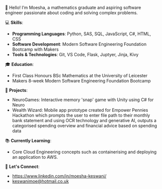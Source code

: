 <!--
**keswanimoe/keswanimoe** is a ✨ _special_ ✨ repository because its `README.md` (this file) appears on your GitHub profile.

Here are some ideas to get you started:

- 🔭 I’m currently working on ...
- 🌱 I’m currently learning ...
- 👯 I’m looking to collaborate on ...
- 🤔 I’m looking for help with ...
- 💬 Ask me about ...
- 📫 How to reach me: ...
- 😄 Pronouns: ...
- ⚡ Fun fact: ...
-->

👋 Hello! I’m Moesha, a mathematics graduate and aspiring software engineer passionate about coding and solving complex problems.

💻 **Skills**:
- **Programming Languages**: Python, SAS, SQL, JavaScript, C#, HTML, CSS
- **Software Development**: Modern Software Engineering Foundation Bootcamp with Makers
- **Tools & Technologies**: Git, VS Code, Flask, Juptyer, Jinja, Kivy

🎓 **Education**:
- First Class Honours BSc Mathematics at the University of Leicester
- Makers 8-week Modern Software Engineering Foundation Bootcamp
  
🚀 **Projects**:
- NeuroGames: Interactive memory 'snap' game with Unity using C# for Neuro 
- Wealth Wizard: Mobile app prototype created for Empower Pennies Hackathon which prompts the user to enter file path to their monthly bank statement and using OCR technology and generative AI, outputs a categorised spending overview and financial advice based on spending data

📚 **Currently Learning**:
- Core Cloud Engineering concepts such as containerising and deploying an application to AWS.

💬 **Let's Connect**:
- https://www.linkedin.com/in/moesha-keswani/
- keswanimoe@hotmail.co.uk

